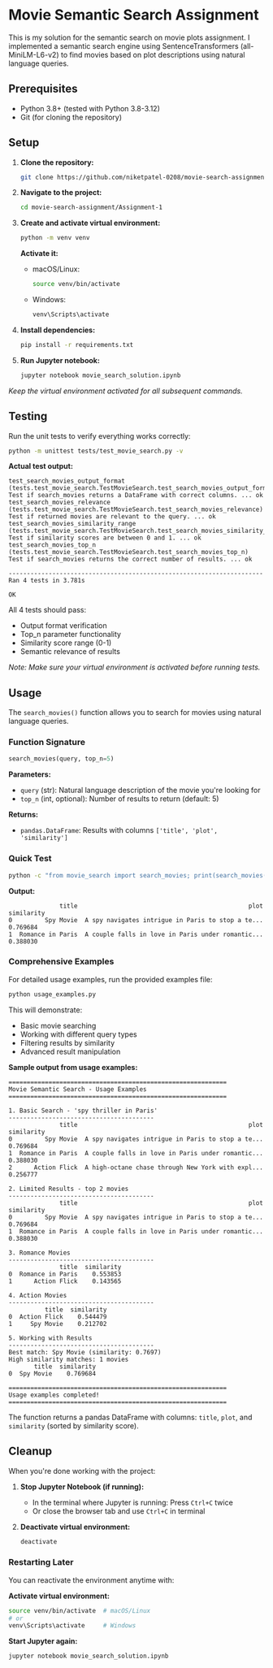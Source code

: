# Movie Semantic Search Assignment

This is my solution for the semantic search on movie plots assignment. I implemented a semantic search engine using SentenceTransformers (all-MiniLM-L6-v2) to find movies based on plot descriptions using natural language queries.

## Prerequisites

- Python 3.8+ (tested with Python 3.8-3.12)
- Git (for cloning the repository)

## Setup

1. **Clone the repository:**
   ```bash
   git clone https://github.com/niketpatel-0208/movie-search-assignment.git
   ```

2. **Navigate to the project:**
   ```bash
   cd movie-search-assignment/Assignment-1
   ```

3. **Create and activate virtual environment:**
   ```bash
   python -m venv venv
   ```
   
   **Activate it:**
   - macOS/Linux:
     ```bash
     source venv/bin/activate
     ```
   - Windows:
     ```bash
     venv\Scripts\activate
     ```

4. **Install dependencies:**
   ```bash
   pip install -r requirements.txt
   ```

5. **Run Jupyter notebook:**
   ```bash
   jupyter notebook movie_search_solution.ipynb
   ```

*Keep the virtual environment activated for all subsequent commands.*

## Testing

Run the unit tests to verify everything works correctly:

```bash
python -m unittest tests/test_movie_search.py -v
```

**Actual test output:**
```
test_search_movies_output_format (tests.test_movie_search.TestMovieSearch.test_search_movies_output_format)
Test if search_movies returns a DataFrame with correct columns. ... ok
test_search_movies_relevance (tests.test_movie_search.TestMovieSearch.test_search_movies_relevance)
Test if returned movies are relevant to the query. ... ok
test_search_movies_similarity_range (tests.test_movie_search.TestMovieSearch.test_search_movies_similarity_range)
Test if similarity scores are between 0 and 1. ... ok
test_search_movies_top_n (tests.test_movie_search.TestMovieSearch.test_search_movies_top_n)
Test if search_movies returns the correct number of results. ... ok

----------------------------------------------------------------------
Ran 4 tests in 3.781s

OK
```

All 4 tests should pass:
- Output format verification
- Top_n parameter functionality  
- Similarity score range (0-1)
- Semantic relevance of results

*Note: Make sure your virtual environment is activated before running tests.*

## Usage

The `search_movies()` function allows you to search for movies using natural language queries.

### Function Signature
```python
search_movies(query, top_n=5)
```

**Parameters:**
- `query` (str): Natural language description of the movie you're looking for  
- `top_n` (int, optional): Number of results to return (default: 5)

**Returns:**
- `pandas.DataFrame`: Results with columns `['title', 'plot', 'similarity']`

### Quick Test
```bash
python -c "from movie_search import search_movies; print(search_movies('spy thriller in Paris', top_n=2))"
```

**Output:**
```
              title                                               plot  similarity
0         Spy Movie  A spy navigates intrigue in Paris to stop a te...    0.769684
1  Romance in Paris  A couple falls in love in Paris under romantic...    0.388030
```

### Comprehensive Examples

For detailed usage examples, run the provided examples file:

```bash
python usage_examples.py
```

This will demonstrate:
- Basic movie searching
- Working with different query types  
- Filtering results by similarity
- Advanced result manipulation

**Sample output from usage examples:**
```
============================================================
Movie Semantic Search - Usage Examples
============================================================

1. Basic Search - 'spy thriller in Paris'
----------------------------------------
              title                                               plot  similarity
0         Spy Movie  A spy navigates intrigue in Paris to stop a te...    0.769684
1  Romance in Paris  A couple falls in love in Paris under romantic...    0.388030
2      Action Flick  A high-octane chase through New York with expl...    0.256777

2. Limited Results - top 2 movies
----------------------------------------
              title                                               plot  similarity
0         Spy Movie  A spy navigates intrigue in Paris to stop a te...    0.769684
1  Romance in Paris  A couple falls in love in Paris under romantic...    0.388030

3. Romance Movies
----------------------------------------
              title  similarity
0  Romance in Paris    0.553853
1      Action Flick    0.143565

4. Action Movies
----------------------------------------
          title  similarity
0  Action Flick    0.544479
1     Spy Movie    0.212702

5. Working with Results
----------------------------------------
Best match: Spy Movie (similarity: 0.7697)
High similarity matches: 1 movies
       title  similarity
0  Spy Movie    0.769684

============================================================
Usage examples completed!
============================================================
```

The function returns a pandas DataFrame with columns: `title`, `plot`, and `similarity` (sorted by similarity score).

## Cleanup

When you're done working with the project:

1. **Stop Jupyter Notebook (if running):**
   - In the terminal where Jupyter is running: Press `Ctrl+C` twice
   - Or close the browser tab and use `Ctrl+C` in terminal


2. **Deactivate virtual environment:**
   ```bash
   deactivate
   ```

### Restarting Later

You can reactivate the environment anytime with:

**Activate virtual environment:**
```bash
source venv/bin/activate  # macOS/Linux
# or
venv\Scripts\activate     # Windows
```

**Start Jupyter again:**
```bash
jupyter notebook movie_search_solution.ipynb
```
